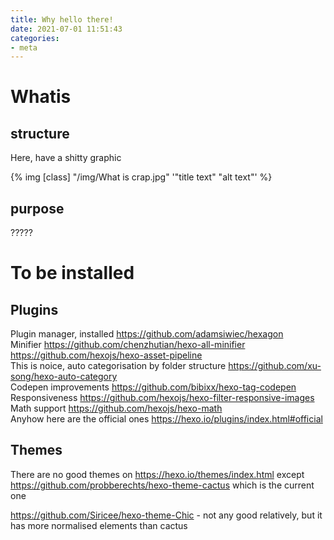 ```yaml
---
title: Why hello there!
date: 2021-07-01 11:51:43
categories:
- meta
---
```


# Whatis

## structure
Here, have a shitty graphic

{% img [class] "/img/What is crap.jpg" '"title text" "alt text"' %}

## purpose

?????

# To be installed
## Plugins
Plugin manager, installed https://github.com/adamsiwiec/hexagon <br>
Minifier https://github.com/chenzhutian/hexo-all-minifier https://github.com/hexojs/hexo-asset-pipeline <br>
This is noice, auto categorisation by folder structure https://github.com/xu-song/hexo-auto-category <br>
Codepen improvements https://github.com/bibixx/hexo-tag-codepen <br>
Responsiveness https://github.com/hexojs/hexo-filter-responsive-images <br>
Math support https://github.com/hexojs/hexo-math <br>
Anyhow here are the official ones https://hexo.io/plugins/index.html#official <br>


## Themes
There are no good themes on https://hexo.io/themes/index.html except
https://github.com/probberechts/hexo-theme-cactus which is the current one

https://github.com/Siricee/hexo-theme-Chic - not any good relatively, but it has more normalised elements than cactus

